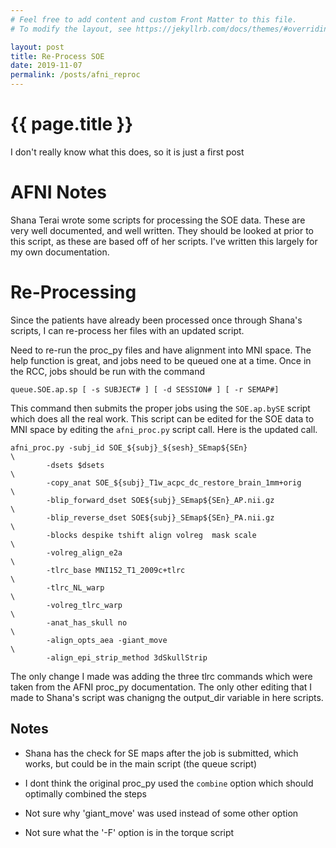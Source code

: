 ```yaml
---
# Feel free to add content and custom Front Matter to this file.
# To modify the layout, see https://jekyllrb.com/docs/themes/#overriding-theme-defaults

layout: post
title: Re-Process SOE
date: 2019-11-07
permalink: /posts/afni_reproc
---
```

# {{ page.title }}
I don't really know what this does, so it is just a first post

# AFNI Notes
Shana Terai wrote some scripts for processing the SOE data. These are very well documented, and well written. They should be looked at prior to this script, as these are based off of her scripts. I've written this largely for my own documentation.

# Re-Processing
Since the patients have already been processed once through Shana's scripts, I can re-process her files with an updated script.

Need to re-run the proc_py files and have alignment into MNI space. The help function is great, and jobs need to be queued one at a time. Once in the RCC, jobs should be run with the command
```
queue.SOE.ap.sp [ -s SUBJECT# ] [ -d SESSION# ] [ -r SEMAP#]
```
This command then submits the proper jobs using the `SOE.ap.bySE` script which does all the real work. This script can be edited for the SOE data to MNI space by editing the `afni_proc.py` script call. 
Here is the updated call.

```
afni_proc.py -subj_id SOE_${subj}_${sesh}_SEmap${SEn}                   \
        -dsets $dsets                                                   \
        -copy_anat SOE_${subj}_T1w_acpc_dc_restore_brain_1mm+orig       \
        -blip_forward_dset SOE${subj}_SEmap${SEn}_AP.nii.gz             \
        -blip_reverse_dset SOE${subj}_SEmap${SEn}_PA.nii.gz             \
        -blocks despike tshift align volreg  mask scale                 \
        -volreg_align_e2a                                               \
        -tlrc_base MNI152_T1_2009c+tlrc                                 \
        -tlrc_NL_warp                                                   \
        -volreg_tlrc_warp                                               \
        -anat_has_skull no                                              \
        -align_opts_aea -giant_move                                     \
        -align_epi_strip_method 3dSkullStrip
```
The only change I made was adding the three tlrc commands which were taken from the AFNI proc_py documentation. The only other editing that I made to Shana's script was chanigng the output_dir variable in here scripts. 





## Notes
* Shana has the check for SE maps after the job is submitted, which works, but could be in the main script (the queue script)

* I dont think the original proc_py used the `combine` option which should optimally combined the steps
  
* Not sure why 'giant_move' was used instead of some other option

* Not sure what the '-F' option is in the torque script
  

